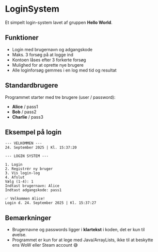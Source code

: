 # LoginSystem
Et simpelt login-system lavet af gruppen **Hello World**.  

## Funktioner
- Login med brugernavn og adgangskode  
- Maks. 3 forsøg på at logge ind  
- Kontoen låses efter 3 forkerte forsøg  
- Mulighed for at oprette nye brugere  
- Alle loginforsøg gemmes i en log med tid og resultat  

## Standardbrugere
Programmet starter med tre brugere (user / password):
- **Alice** / pass1  
- **Bob** / pass2  
- **Charlie** / pass3  

## Eksempel på login

```
--- VELKOMMEN ---
24. September 2025 | Kl. 15:37:20

--- LOGIN SYSTEM ---

1. Login
2. Registrér ny bruger
3. Vis login-log
4. Afslut
Vælg (1-4): 1
Indtast brugernavn: Alice
Indtast adgangskode: pass1

✅ Velkommen Alice!
Login d. 24. September 2025 | Kl. 15:37:27
```
## Bemærkninger
- Brugernavne og passwords ligger i **klartekst** i koden, det er kun til øvelse.  
- Programmet er kun for at lege med Java/ArrayLists, ikke til at beskytte ens WoW eller Steam account 😅
